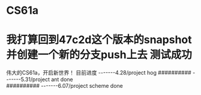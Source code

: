 # CS61a

我打算回到47c2d这个版本的snapshot并创建一个新的分支push上去
测试成功
=======
伟大的CS61a，开启新世界！
目前进度
-------4.28/project hog
##########
-------5.31/project ant done  
##########
-------6.07/project scheme done
